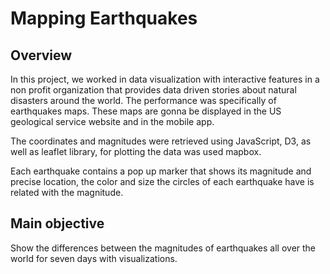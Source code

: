 # Mapping Earthquakes

## Overview

In this project, we worked in data visualization with interactive features in a non profit organization that provides data driven stories about natural disasters around the world. The performance was specifically of earthquakes maps. These maps are gonna be displayed in the US geological service website and in the mobile app. 

The coordinates and magnitudes were retrieved using JavaScript, D3, as well as leaflet library, for plotting the data was used mapbox.

Each earthquake contains a pop up marker that shows its magnitude and precise location, the color and size the circles of each earthquake have is related with the magnitude. 

## Main objective 
Show the differences between the magnitudes of earthquakes all over the world for seven days with visualizations. 

